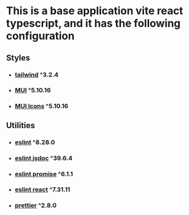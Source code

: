 # This is a base application vite react typescript, and it has the following configuration

## Styles
* ### [tailwind](https://tailwindcss.com/) ^3.2.4
* ### [MUI](https://mui.com/) ^5.10.16
* ### [MUI Icons](https://mui.com/material-ui/icons/) ^5.10.16

## Utilities
* ### [eslint](https://www.npmjs.com/package/eslint) ^8.28.0
* ### [eslint jsdoc](https://www.npmjs.com/package/eslint-plugin-jsdoc) ^39.6.4
* ### [eslint promise](https://www.npmjs.com/package/eslint-plugin-promise) ^6.1.1
* ### [eslint react](https://www.npmjs.com/package/eslint-plugin-react) ^7.31.11
* ### [prettier](https://prettier.io/) ^2.8.0
